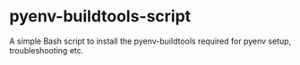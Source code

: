 # pyenv-buildtools-script
A simple Bash script to install the pyenv-buildtools required for pyenv setup, troubleshooting etc.

